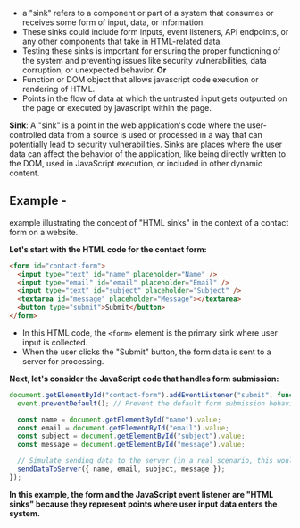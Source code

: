 - a "sink" refers to a component or part of a system that consumes or receives some form of input, data, or information. 
- These sinks could include form inputs, event listeners, API endpoints, or any other components that take in HTML-related data.
- Testing these sinks is important for ensuring the proper functioning of the system and preventing issues like security vulnerabilities, data corruption, or unexpected behavior.
										**Or**
- Function or DOM object that allows javascript code execution or rendering of HTML.
- Points in the flow of data at which the untrusted input gets outputted on the page or executed by javascript within the page.

**Sink**: A "sink" is a point in the web application's code where the user-controlled data from a source is used or processed in a way that can potentially lead to security vulnerabilities. Sinks are places where the user data can affect the behavior of the application, like being directly written to the DOM, used in JavaScript execution, or included in other dynamic content.
## Example - 
example illustrating the concept of "HTML sinks" in the context of a contact form on a website.

**Let's start with the HTML code for the contact form:**
```html
<form id="contact-form">
  <input type="text" id="name" placeholder="Name" />
  <input type="email" id="email" placeholder="Email" />
  <input type="text" id="subject" placeholder="Subject" />
  <textarea id="message" placeholder="Message"></textarea>
  <button type="submit">Submit</button>
</form>
```
- In this HTML code, the `<form>` element is the primary sink where user input is collected.
- When the user clicks the "Submit" button, the form data is sent to a server for processing.

**Next, let's consider the JavaScript code that handles form submission:**
```js
document.getElementById("contact-form").addEventListener("submit", function (event) {
  event.preventDefault(); // Prevent the default form submission behavior

  const name = document.getElementById("name").value;
  const email = document.getElementById("email").value;
  const subject = document.getElementById("subject").value;
  const message = document.getElementById("message").value;

  // Simulate sending data to the server (in a real scenario, this would be an API request)
  sendDataToServer({ name, email, subject, message });
});
```

**In this example, the form and the JavaScript event listener are "HTML sinks" because they represent points where user input data enters the system.**
